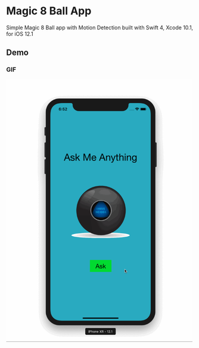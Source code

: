 # Magic 8 Ball App

Simple Magic 8 Ball app with Motion Detection  built with Swift 4, Xcode 10.1, for iOS 12.1

## Demo

### GIF

<img src="https://raw.githubusercontent.com/julienshim/Magic-8-Ball-App/master/Magic%208%20Ball/Assets.xcassets/demo.gif" width="500" />
